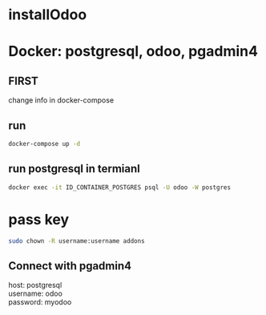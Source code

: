 # installOdoo
# Docker: postgresql, odoo, pgadmin4

## FIRST
change info in docker-compose

## run
```bash
docker-compose up -d
```

## run postgresql in termianl
```bash
docker exec -it ID_CONTAINER_POSTGRES psql -U odoo -W postgres
```

# pass key
```bash
sudo chown -R username:username addons
```

## Connect with pgadmin4  
host: postgresql  
username: odoo  
password: myodoo  
